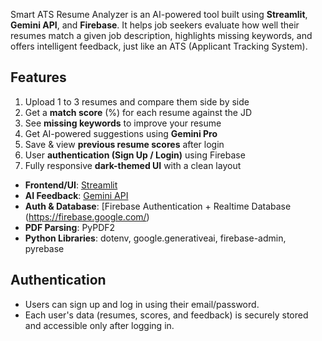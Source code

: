 Smart ATS Resume Analyzer is an AI-powered tool built using **Streamlit**, **Gemini API**, and **Firebase**. It helps job seekers evaluate how well their resumes match a given job description, highlights missing keywords, and offers intelligent feedback, just like an ATS (Applicant Tracking System).

## Features

1. Upload 1 to 3 resumes and compare them side by side  
2. Get a **match score** (%) for each resume against the JD  
3. See **missing keywords** to improve your resume  
4. Get AI-powered suggestions using **Gemini Pro**  
5. Save & view **previous resume scores** after login  
6. User **authentication (Sign Up / Login)** using Firebase  
7. Fully responsive **dark-themed UI** with a clean layout  

- **Frontend/UI**: [Streamlit](https://streamlit.io/)
- **AI Feedback**: [Gemini API](https://ai.google.dev/)
- **Auth & Database**: [Firebase Authentication + Realtime Database (https://firebase.google.com/)
- **PDF Parsing**: PyPDF2
- **Python Libraries**: dotenv, google.generativeai, firebase-admin, pyrebase

## Authentication

- Users can sign up and log in using their email/password.
- Each user's data (resumes, scores, and feedback) is securely stored and accessible only after logging in.
